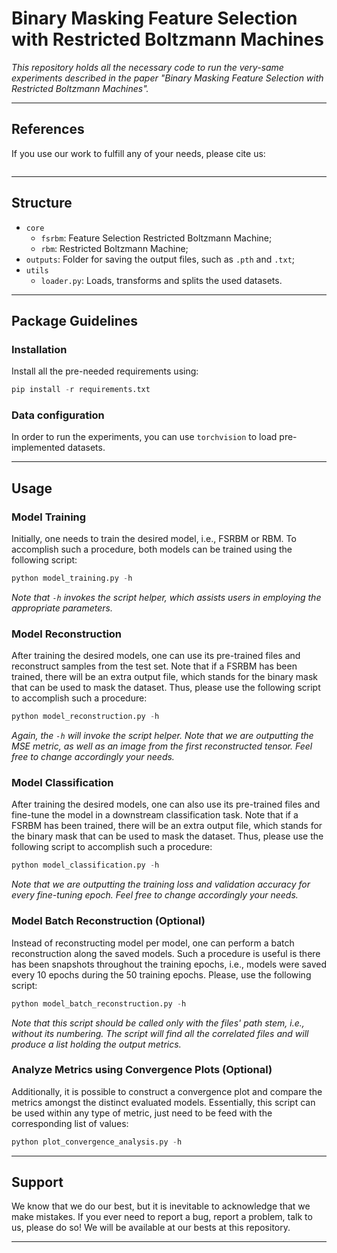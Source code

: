 # Binary Masking Feature Selection with Restricted Boltzmann Machines

*This repository holds all the necessary code to run the very-same experiments described in the paper "Binary Masking Feature Selection with Restricted Boltzmann Machines".*

---

## References

If you use our work to fulfill any of your needs, please cite us:

```
```

---

## Structure

 * `core`
   * `fsrbm`: Feature Selection Restricted Boltzmann Machine;
   * `rbm`: Restricted Boltzmann Machine;
 * `outputs`: Folder for saving the output files, such as `.pth` and `.txt`;
 * `utils`
   * `loader.py`: Loads, transforms and splits the used datasets.
   
---

## Package Guidelines

### Installation

Install all the pre-needed requirements using:

```Python
pip install -r requirements.txt
```

### Data configuration

In order to run the experiments, you can use `torchvision` to load pre-implemented datasets.

---

## Usage

### Model Training

Initially, one needs to train the desired model, i.e., FSRBM or RBM. To accomplish such a procedure, both models can be trained using the following script:

```Python
python model_training.py -h
```

*Note that `-h` invokes the script helper, which assists users in employing the appropriate parameters.*

### Model Reconstruction

After training the desired models, one can use its pre-trained files and reconstruct samples from the test set. Note that if a FSRBM has been trained, there will be an extra output file, which stands for the binary mask that can be used to mask the dataset. Thus, please use the following script to accomplish such a procedure:

```Python
python model_reconstruction.py -h
```

*Again, the `-h` will invoke the script helper. Note that we are outputting the MSE metric, as well as an image from the first reconstructed tensor. Feel free to change accordingly your needs.*

### Model Classification

After training the desired models, one can also use its pre-trained files and fine-tune the model in a downstream classification task. Note that if a FSRBM has been trained, there will be an extra output file, which stands for the binary mask that can be used to mask the dataset. Thus, please use the following script to accomplish such a procedure:

```Python
python model_classification.py -h
```

*Note that we are outputting the training loss and validation accuracy for every fine-tuning epoch. Feel free to change accordingly your needs.*

### Model Batch Reconstruction (Optional)

Instead of reconstructing model per model, one can perform a batch reconstruction along the saved models. Such a procedure is useful is there has been snapshots throughout the training epochs, i.e., models were saved every 10 epochs during the 50 training epochs. Please, use the following script:

```Python
python model_batch_reconstruction.py -h
```

*Note that this script should be called only with the files' path stem, i.e., without its numbering. The script will find all the correlated files and will produce a list holding the output metrics.*

### Analyze Metrics using Convergence Plots (Optional)

Additionally, it is possible to construct a convergence plot and compare the metrics amongst the distinct evaluated models. Essentially, this script can be used within any type of metric, just need to be feed with the corresponding list of values:

```Python
python plot_convergence_analysis.py -h
```

---

## Support

We know that we do our best, but it is inevitable to acknowledge that we make mistakes. If you ever need to report a bug, report a problem, talk to us, please do so! We will be available at our bests at this repository.

---
